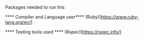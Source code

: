 Packages needed to run this

**** Compiler and Language user**** 
(Ruby)[https://www.ruby-lang.org/en/]

**** Testing tools used ****
(Rspec)[https://rspec.info/]
